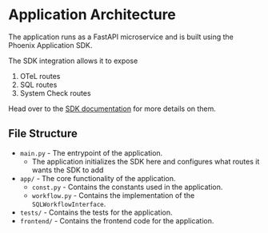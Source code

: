 # Application Architecture

The application runs as a FastAPI microservice and is built using the Phoenix Application SDK.

The SDK integration allows it to expose
1. OTeL routes
2. SQL routes
3. System Check routes

Head over to the [SDK documentation](https://github.com/atlanhq/application-sdk) for more details on them.

## File Structure
- `main.py` - The entrypoint of the application.
   - The application initializes the SDK here and configures what routes it wants the SDK to add
- `app/` - The core functionality of the application.
  - `const.py` - Contains the constants used in the application.
  - `workflow.py` - Contains the implementation of the `SQLWorkflowInterface`.
- `tests/` - Contains the tests for the application.
- `frontend/` - Contains the frontend code for the application.